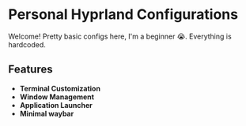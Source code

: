 # Personal Hyprland Configurations

Welcome! 
Pretty basic configs here, I'm a beginner 😭. 
Everything is hardcoded.

## Features

- **Terminal Customization**
- **Window Management**
- **Application Launcher**
- **Minimal waybar**
